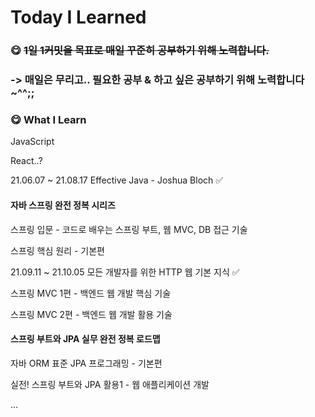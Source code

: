 # Today I Learned
### :yum: ​~~1일 1커밋을 목표로 매일 꾸준히 공부하기 위해 노력합니다.~~

### -> 매일은 무리고.. 필요한 공부 & 하고 싶은 공부하기 위해 노력합니다~^^;;





### :yum: What I Learn

JavaScript

React..?

21.06.07 ~ 21.08.17 Effective Java - Joshua Bloch :white_check_mark:



#### 자바 스프링 완전 정복 시리즈
스프링 입문 - 코드로 배우는 스프링 부트, 웹 MVC, DB 접근 기술

스프링 핵심 원리 - 기본편

21.09.11 ~ 21.10.05 모든 개발자를 위한 HTTP 웹 기본 지식 :white_check_mark:

스프링 MVC 1편 - 백엔드 웹 개발 핵심 기술

스프링 MVC 2편 - 백엔드 웹 개발 활용 기술



#### 스프링 부트와 JPA 실무 완전 정복 로드맵

자바 ORM 표준 JPA 프로그래밍 - 기본편

실전! 스프링 부트와 JPA 활용1 - 웹 애플리케이션 개발

...





